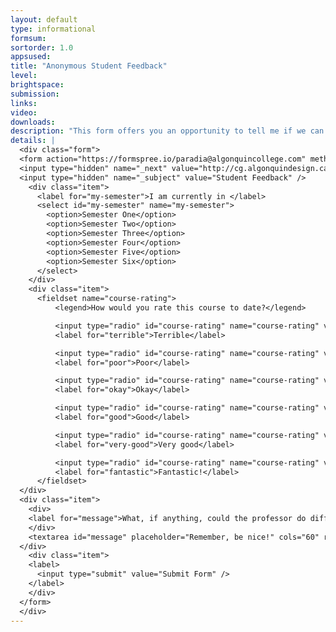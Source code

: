 ```yaml
---
layout: default
type: informational
formsum: 
sortorder: 1.0
appsused: 
title: "Anonymous Student Feedback"
level:
brightspace: 
submission: 
links: 
video: 
downloads: 
description: "This form offers you an opportunity to tell me if we can improve anything in your Computer Graphics courses. Rest assured that the submissions are anonymous in an effort to encourage complete openness."
details: |
  <div class="form">
  <form action="https://formspree.io/paradia@algonquincollege.com" method="POST">
  <input type="hidden" name="_next" value="http://cg.algonquindesign.ca/topics/thanks.html" />
  <input type="hidden" name="_subject" value="Student Feedback" />
    <div class="item">
      <label for="my-semester">I am currently in </label>
      <select id="my-semester" name="my-semester">
        <option>Semester One</option>
        <option>Semester Two</option>
        <option>Semester Three</option>
        <option>Semester Four</option>
        <option>Semester Five</option>
        <option>Semester Six</option>
      </select>
    </div>
    <div class="item">
      <fieldset name="course-rating">
          <legend>How would you rate this course to date?</legend>

          <input type="radio" id="course-rating" name="course-rating" value="Terrible">
          <label for="terrible">Terrible</label>

          <input type="radio" id="course-rating" name="course-rating" value="Poor">
          <label for="poor">Poor</label>

          <input type="radio" id="course-rating" name="course-rating" value="Okay">
          <label for="okay">Okay</label>

          <input type="radio" id="course-rating" name="course-rating" value="Good">
          <label for="good">Good</label>

          <input type="radio" id="course-rating" name="course-rating" value="Very good">
          <label for="very-good">Very good</label>

          <input type="radio" id="course-rating" name="course-rating" value="Fantastic!">
          <label for="fantastic">Fantastic!</label>
      </fieldset>
  </div>
  <div class="item">
    <div>
    <label for="message">What, if anything, could the professor do differently to be of benefit to you going forward in this course?</label>
    </div>
    <textarea id="message" placeholder="Remember, be nice!" cols="60" rows="5" name="Comment"></textarea>
  </div>
    <div class="item">
    <label>
      <input type="submit" value="Submit Form" />
    </label>
    </div>
  </form>
  </div>
---
```

